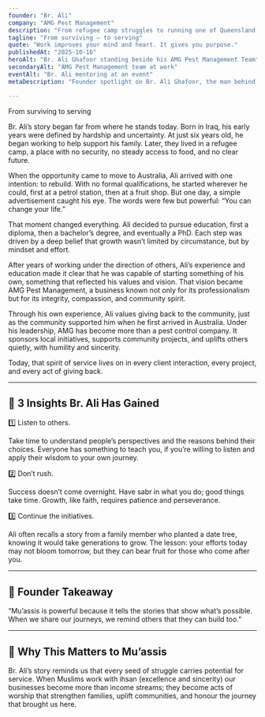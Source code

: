 ```yaml
---
founder: "Br. Ali"
company: "AMG Pest Management"
description: "From refugee camp struggles to running one of Queensland’s trusted pest management businesses."
tagline: "From surviving — to serving"
quote: "Work improves your mind and heart. It gives you purpose."
publishedAt: "2025-10-16"
heroAlt: "Br. Ali Ghafoor standing beside his AMG Pest Management Team"
secondaryAlt: "AMG Pest Management team at work"
eventAlt: "Br. Ali mentoring at an event"
metaDescription: "Founder spotlight on Br. Ali Ghafoor, the man behind AMG Pest Management, who went from refugee camps and hardship to building a life of service, faith, and community impact."

---
```

From surviving to serving

Br. Ali’s story began far from where he stands today. Born in Iraq, his early years were defined by hardship and uncertainty. At just six years old, he began working to help support his family. Later, they lived in a refugee camp, a place with no security, no steady access to food, and no clear future.

When the opportunity came to move to Australia, Ali arrived with one intention: to rebuild. With no formal qualifications, he started wherever he could, first at a petrol station, then at a fruit shop. But one day, a simple advertisement caught his eye. The words were few but powerful: “You can change your life.”

That moment changed everything. Ali decided to pursue education, first a diploma, then a bachelor’s degree, and eventually a PhD. Each step was driven by a deep belief that growth wasn’t limited by circumstance, but by mindset and effort.

After years of working under the direction of others, Ali’s experience and education made it clear that he was capable of starting something of his own, something that reflected his values and vision. That vision became AMG Pest Management, a business known not only for its professionalism but for its integrity, compassion, and community spirit.

Through his own experience, Ali values giving back to the community, just as the community supported him when he first arrived in Australia. Under his leadership, AMG has become more than a pest control company. It sponsors local initiatives, supports community projects, and uplifts others quietly, with humility and sincerity.

Today, that spirit of service lives on in every client interaction, every project, and every act of giving back.

---

## 🔑 3 Insights Br. Ali Has Gained
1️⃣ Listen to others.

Take time to understand people’s perspectives and the reasons behind their choices. Everyone has something to teach you, if you’re willing to listen and apply their wisdom to your own journey.

2️⃣ Don’t rush.

Success doesn’t come overnight. Have sabr in what you do; good things take time. Growth, like faith, requires patience and perseverance.

3️⃣ Continue the initiatives.

Ali often recalls a story from a family member who planted a date tree, knowing it would take generations to grow. The lesson: your efforts today may not bloom tomorrow, but they can bear fruit for those who come after you.

---

## 💬 Founder Takeaway

“Mu’assis is powerful because it tells the stories that show what’s possible. When we share our journeys, we remind others that they can build too.”

---

## 🌱 Why This Matters to Mu’assis

Br. Ali’s story reminds us that every seed of struggle carries potential for service. When Muslims work with ihsan (excellence and sincerity) our businesses become more than income streams; they become acts of worship that strengthen families, uplift communities, and honour the journey that brought us here.

